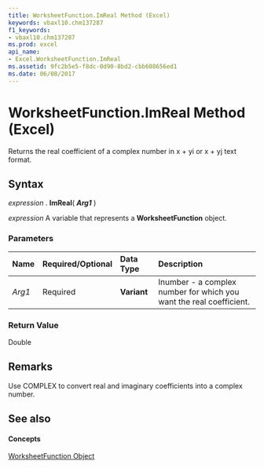 ```yaml
---
title: WorksheetFunction.ImReal Method (Excel)
keywords: vbaxl10.chm137287
f1_keywords:
- vbaxl10.chm137287
ms.prod: excel
api_name:
- Excel.WorksheetFunction.ImReal
ms.assetid: 9fc2b5e5-f8dc-0d90-8bd2-cbb608656ed1
ms.date: 06/08/2017
---
```



# WorksheetFunction.ImReal Method (Excel)

Returns the real coefficient of a complex number in x + yi or x + yj text format.


## Syntax

 _expression_ . **ImReal**( **_Arg1_** )

 _expression_ A variable that represents a **WorksheetFunction** object.


### Parameters



|**Name**|**Required/Optional**|**Data Type**|**Description**|
|:-----|:-----|:-----|:-----|
| _Arg1_|Required| **Variant**|Inumber - a complex number for which you want the real coefficient.|

### Return Value

Double


## Remarks

Use COMPLEX to convert real and imaginary coefficients into a complex number.


## See also


#### Concepts


[WorksheetFunction Object](Excel.WorksheetFunction.md)

